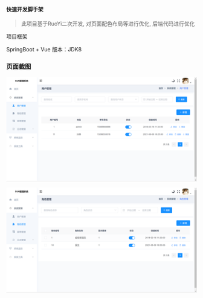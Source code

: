 #### 快速开发脚手架

>  此项目基于RuoYi二次开发, 对页面配色布局等进行优化, 后端代码进行优化



项目框架

SpringBoot + Vue
版本：JDK8



### 页面截图

![](img/img1.png)

![](img/img2.png)
